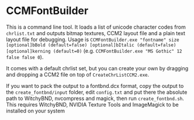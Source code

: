 # CCMFontBuilder
 This is a command line tool. It loads a list of unicode character codes from `chrlist.txt` and outputs bitmap textures, CCM2 layout file and a plain text layout file for debugging. Usage is `CCMFontBuilder.exe "fontname" size [optional]bBold (default=false) [optional]bItalic (default=false) [optional]kerning (default=0)` (e.g. `CCMFontBuilder.exe "MS Gothic" 12 false false 0`).
 
 It comes with a default chrlist set, but you can create your own by dragging and dropping a CCM2 file on top of `CreateChrListCCM2.exe`.

 If you want to pack the output to a fontbnd.dcx format, copy the output to the `create_fontbnd/input` folder, edit `config.txt` and put there the absolute path to WitchyBND, nvcompress and magick, then run `create_fontbnd.sh`. This requires WitchyBND, NVIDIA Texture Tools and ImageMagick to be installed on your system
